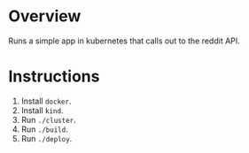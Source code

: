 # Overview

Runs a simple app in kubernetes that calls out to the reddit API.

# Instructions

1. Install `docker`.
1. Install `kind`.
1. Run `./cluster`.
1. Run `./build`.
1. Run `./deploy`.
